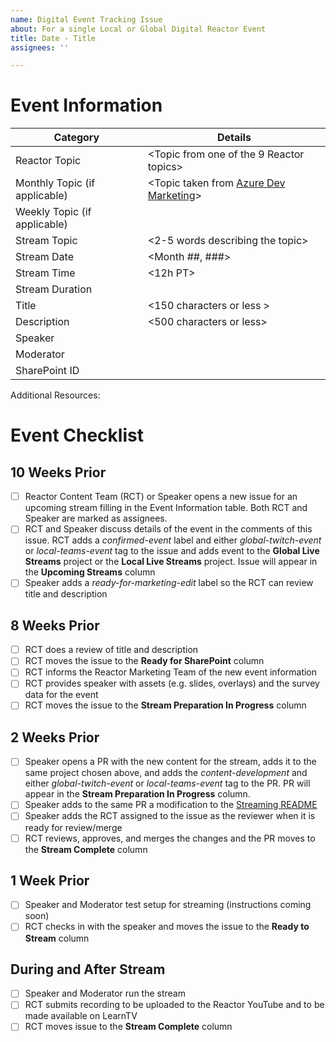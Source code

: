 ```yaml
---
name: Digital Event Tracking Issue
about: For a single Local or Global Digital Reactor Event
title: Date - Title
assignees: ''

---
```


# Event Information
| Category | Details |
|-----------|---------|
| Reactor Topic | <Topic from one of the 9 Reactor topics> |
| Monthly Topic (if applicable) | <Topic taken from [Azure Dev Marketing](https://aka.ms/DevEdCalFY21H1)> |
| Weekly Topic (if applicable) | <Topic decided by RCT if relevant> |
| Stream Topic | <2-5 words describing the topic> |
| Stream Date | <Month ##, ###> | 
| Stream Time | <12h PT> | 
| Stream Duration | <minutes> | 
| Title | <150 characters or less > |
| Description | <500 characters or less> |
| Speaker | <Name or GitHub alias> |
| Moderator | <Name or GitHub alias> |
| SharePoint ID | |  

Additional Resources:  
<Additional resources that can be linked from social media for promotion or added to the description of VOD>


# Event Checklist

## 10 Weeks Prior
- [ ] Reactor Content Team (RCT) or Speaker opens a new issue for an upcoming stream filling in the Event Information table. Both RCT and Speaker are marked as assignees.
- [ ] RCT and Speaker discuss details of the event in the comments of this issue. RCT adds a _confirmed-event_ label and either _global-twitch-event_ or _local-teams-event_ tag to the issue and adds event to the __Global Live Streams__ project or the __Local Live Streams__ project. Issue will appear in the __Upcoming Streams__ column
- [ ] Speaker adds a _ready-for-marketing-edit_ label so the RCT can review title and description

## 8 Weeks Prior
- [ ] RCT does a review of title and description
- [ ] RCT moves the issue to the __Ready for SharePoint__ column
- [ ] RCT informs the Reactor Marketing Team of the new event information
- [ ] RCT provides speaker with assets (e.g. slides, overlays) and the survey data for the event
- [ ] RCT moves the issue to the __Stream Preparation In Progress__ column

## 2 Weeks Prior
- [ ] Speaker opens a PR with the new content for the stream, adds it to the same project chosen above, and adds the _content-development_ and either _global-twitch-event_ or _local-teams-event_ tag to the PR. PR will appear in the __Stream Preparation In Progress__ column. 
- [ ] Speaker adds to the same PR a modification to the [Streaming README](https://github.com/microsoft/Reactors/tree/master/Online) 
- [ ] Speaker adds the RCT assigned to the issue as the reviewer when it is ready for review/merge
- [ ] RCT reviews, approves, and merges the changes and the PR moves to the __Stream Complete__ column

## 1 Week Prior
- [ ] Speaker and Moderator test setup for streaming (instructions coming soon)
- [ ] RCT checks in with the speaker and moves the issue to the __Ready to Stream__ column

## During and After Stream
- [ ] Speaker and Moderator run the stream
- [ ] RCT submits recording to be uploaded to the Reactor YouTube and to be made available on LearnTV
- [ ] RCT moves issue to the __Stream Complete__ column
